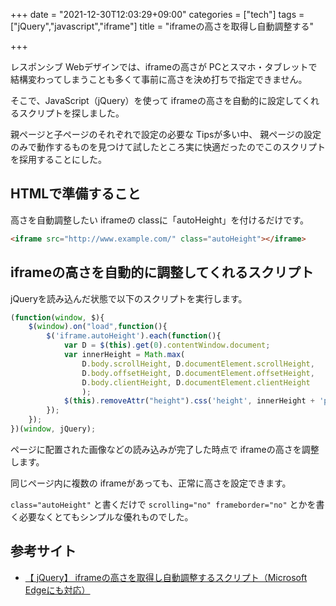 +++
date = "2021-12-30T12:03:29+09:00"
categories = ["tech"]
tags = ["jQuery","javascript","iframe"]
title = "iframeの高さを取得し自動調整する"

+++

レスポンシブ Webデザインでは、iframeの高さが PCとスマホ・タブレットで結構変わってしまうことも多くて事前に高さを決め打ちで指定できません。

そこで、JavaScript（jQuery）を使って iframeの高さを自動的に設定してくれるスクリプトを探しました。

親ページと子ページのそれぞれで設定の必要な Tipsが多い中、
親ページの設定のみで動作するものを見つけて試したところ実に快適だったのでこのスクリプトを採用することにした。

## HTMLで準備すること

高さを自動調整したい iframeの classに「autoHeight」を付けるだけです。

```html
<iframe src="http://www.example.com/" class="autoHeight"></iframe>
```

## iframeの高さを自動的に調整してくれるスクリプト

jQueryを読み込んだ状態で以下のスクリプトを実行します。

```javascript
(function(window, $){
	$(window).on("load",function(){
		$('iframe.autoHeight').each(function(){
			var D = $(this).get(0).contentWindow.document;
			var innerHeight = Math.max(
				D.body.scrollHeight, D.documentElement.scrollHeight,
				D.body.offsetHeight, D.documentElement.offsetHeight,
				D.body.clientHeight, D.documentElement.clientHeight
				);
			$(this).removeAttr("height").css('height', innerHeight + 'px');
		});
	});
})(window, jQuery);
```
ページに配置された画像などの読み込みが完了した時点で iframeの高さを調整します。

同じページ内に複数の iframeがあっても、正常に高さを設定できます。

`class="autoHeight"` と書くだけで `scrolling="no" frameborder="no"` とかを書く必要なくとてもシンプルな優れものでした。

## 参考サイト

* [【 jQuery】 iframeの高さを取得し自動調整するスクリプト（Microsoft Edgeにも対応）](https://jdash.info/archives/jQuery_iframe_auto_height_script) 
